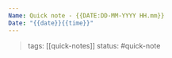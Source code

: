 ```yaml
---
Name: Quick note - {{DATE:DD-MM-YYYY HH.mm}}
Date: "{{date}}{{time}}"
---
```

> tags: [[quick-notes]]
> status: #quick-note

